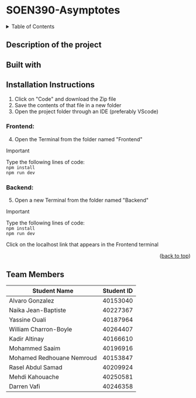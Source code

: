 # SOEN390-Asymptotes

<a name="top"></a>
<details>
<summary>Table of Contents</summary>
    
- [Description of the project](#description-of-the-project)
- [Built with](#built-with)
- [Installation Instructions](#installation-instructions)
- [Team Members](#team-members)

</details>




## Description of the project







## Built with




## Installation Instructions
1) Click on "Code" and download the Zip file
2) Save the contents of that file in a new folder
3) Open the project folder through an IDE (preferably VScode)
### Frontend:
4) Open the Terminal from the folder named "Frontend"
>[!IMPORTANT]
> Type the following lines of code: <br>
>```npm install``` <br>
> ```npm run dev``` <br>

### Backend:
5) Open a new Terminal from the folder named "Backend"
>[!IMPORTANT]
> Type the following lines of code: <br>
>```npm install``` <br>
> ```npm run dev``` <br>

Click on the localhost link that appears in the Frontend terminal

<p align="right">(<a href="#top">back to top</a>)</p>

## Team Members


| Student Name             | Student ID |
|--------------------------|------------|
| Alvaro Gonzalez          | 40153040   |
| Naika Jean-Baptiste      | 40227367   |
| Yassine Ouali            | 40187964   |
| William Charron-Boyle    | 40264407   |
| Kadir Altinay            | 40166610   |
| Mohammed Saaim           | 40196916   |
| Mohamed Redhouane Nemroud| 40153847   |
| Rasel Abdul Samad        | 40209924   |
| Mehdi Kahouache          | 40250581   |
| Darren Vafi              | 40246358   |

